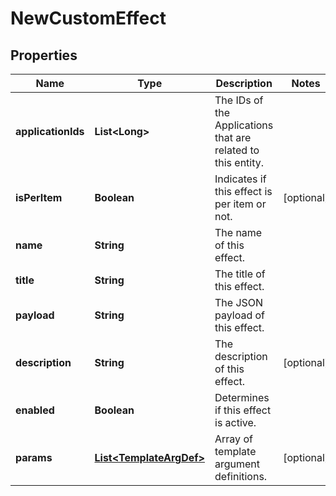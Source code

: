 

# NewCustomEffect

## Properties

Name | Type | Description | Notes
------------ | ------------- | ------------- | -------------
**applicationIds** | **List&lt;Long&gt;** | The IDs of the Applications that are related to this entity. | 
**isPerItem** | **Boolean** | Indicates if this effect is per item or not. |  [optional]
**name** | **String** | The name of this effect. | 
**title** | **String** | The title of this effect. | 
**payload** | **String** | The JSON payload of this effect. | 
**description** | **String** | The description of this effect. |  [optional]
**enabled** | **Boolean** | Determines if this effect is active. | 
**params** | [**List&lt;TemplateArgDef&gt;**](TemplateArgDef.md) | Array of template argument definitions. |  [optional]



